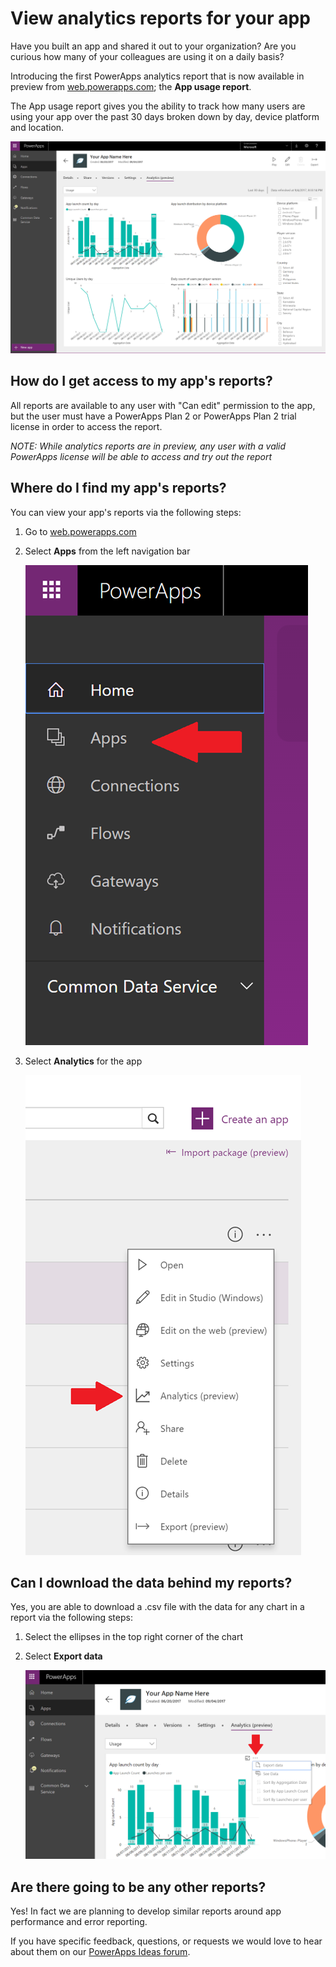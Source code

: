 <properties
	pageTitle="App Analytics | Microsoft PowerApps"
	description="View reports to review the usage and performance of your app."
	services=""
	suite="powerapps"
	documentationCenter="na"
	authors="jamesol-msft"
	manager="anneta"
	editor=""
	tags=""
	/>

<tags
	ms.service="powerapps"
	ms.devlang="na"
	ms.topic="article"
	ms.tgt_pltfrm="na"
	ms.workload="na"
	ms.date="08/29/2017"
	ms.author="jamesol"/>

# View analytics reports for your app #
Have you built an app and shared it out to your organization?  Are you curious how many of your colleagues are using it on a daily basis?

Introducing the first  PowerApps analytics report that is now available in preview from [web.powerapps.com](1); the **App usage report**.

The App usage report gives you the ability to track how many users are using your app over the past 30 days broken down by day, device platform and location.

![App usage report](./media/app-analytics/analytics.png)

## How do I get access to my app's reports? ##
All reports are available to any user with "Can edit" permission to the app, but the user must have a PowerApps Plan 2 or PowerApps Plan 2 trial license in order to access the report.

*NOTE: While analytics reports are in preview, any user with a valid PowerApps license will be able to access and try out the report*

## Where do I find my app's reports? ##
You can view your app's reports via the following steps:

1. Go to [web.powerapps.com](1)

1. Select **Apps** from the left navigation bar

	![Left navigation bar](./media/app-analytics/left-nav.png)

1. Select **Analytics** for the app

	![Analytics entry point](./media/app-analytics/analytics-entry-point.png)

## Can I download the data behind my reports? ##
Yes, you are able to download a .csv file with the data for any chart in a report via the following steps:

1. Select the ellipses in the top right corner of the chart

1. Select **Export data**

	![Download chart data](./media/app-analytics/analytics-download.png)

## Are there going to be any other reports? ##
Yes! In fact we are planning to develop similar reports around app performance and error reporting.

If you have specific feedback, questions, or requests we would love to hear about them on our [PowerApps Ideas forum](2).

[1]: https://web.powerapps.com
[2]: https://powerusers.microsoft.com/t5/PowerApps-Ideas/idb-p/PowerAppsIdeas
